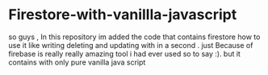 # Firestore-with-vanillla-javascript


so guys , In this repository im added the code that contains firestore how to use it like writing deleting and updating with in a second . just Because of firebase is really really amazing tool i had ever used so to say :). but it contains with only pure vanilla java script 
